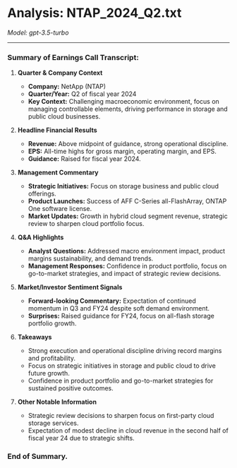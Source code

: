 # Analysis: NTAP_2024_Q2.txt

*Model: gpt-3.5-turbo*

---

### Summary of Earnings Call Transcript:

1. **Quarter & Company Context**
   - **Company:** NetApp (NTAP)
   - **Quarter/Year:** Q2 of fiscal year 2024
   - **Key Context:** Challenging macroeconomic environment, focus on managing controllable elements, driving performance in storage and public cloud businesses.

2. **Headline Financial Results**
   - **Revenue:** Above midpoint of guidance, strong operational discipline.
   - **EPS:** All-time highs for gross margin, operating margin, and EPS.
   - **Guidance:** Raised for fiscal year 2024.

3. **Management Commentary**
   - **Strategic Initiatives:** Focus on storage business and public cloud offerings.
   - **Product Launches:** Success of AFF C-Series all-FlashArray, ONTAP One software license.
   - **Market Updates:** Growth in hybrid cloud segment revenue, strategic review to sharpen cloud portfolio focus.

4. **Q&A Highlights**
   - **Analyst Questions:** Addressed macro environment impact, product margins sustainability, and demand trends.
   - **Management Responses:** Confidence in product portfolio, focus on go-to-market strategies, and impact of strategic review decisions.

5. **Market/Investor Sentiment Signals**
   - **Forward-looking Commentary:** Expectation of continued momentum in Q3 and FY24 despite soft demand environment.
   - **Surprises:** Raised guidance for FY24, focus on all-flash storage portfolio growth.

6. **Takeaways**
   - Strong execution and operational discipline driving record margins and profitability.
   - Focus on strategic initiatives in storage and public cloud to drive future growth.
   - Confidence in product portfolio and go-to-market strategies for sustained positive outcomes.

7. **Other Notable Information**
   - Strategic review decisions to sharpen focus on first-party cloud storage services.
   - Expectation of modest decline in cloud revenue in the second half of fiscal year 24 due to strategic shifts.

### End of Summary.